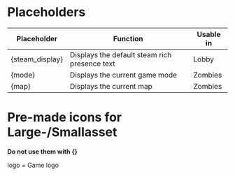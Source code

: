 # Placeholders
|Placeholder|Function|Usable in|
|--|--|--|
|{steam_display}|Displays the default steam rich presence text|Lobby|
|{mode}|Displays the current game mode|Zombies|
|{map}|Displays the current map|Zombies|

# Pre-made icons for Large-/Smallasset
**Do not use them with {}**    

logo = Game logo